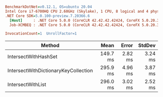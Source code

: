 ``` ini

BenchmarkDotNet=v0.12.1, OS=ubuntu 20.04
Intel Core i7-6700HQ CPU 2.60GHz (Skylake), 1 CPU, 8 logical and 4 physical cores
.NET Core SDK=5.0.100-preview.7.20366.6
  [Host]     : .NET Core 5.0.0 (CoreCLR 42.42.42.42424, CoreFX 5.0.20.36411), X64 RyuJIT
  Job-XCMBEQ : .NET Core 5.0.0 (CoreCLR 42.42.42.42424, CoreFX 5.0.20.36411), X64 RyuJIT

InvocationCount=1  UnrollFactor=1  

```
|                               Method |     Mean |   Error |  StdDev |
|------------------------------------- |---------:|--------:|--------:|
|                 IntersectWithHashSet | 149.7 ms | 2.82 ms | 3.24 ms |
| IntersectWithDictionaryKeyCollection | 295.9 ms | 4.96 ms | 3.87 ms |
|                    IntersectWithList | 296.0 ms | 3.02 ms | 2.52 ms |
